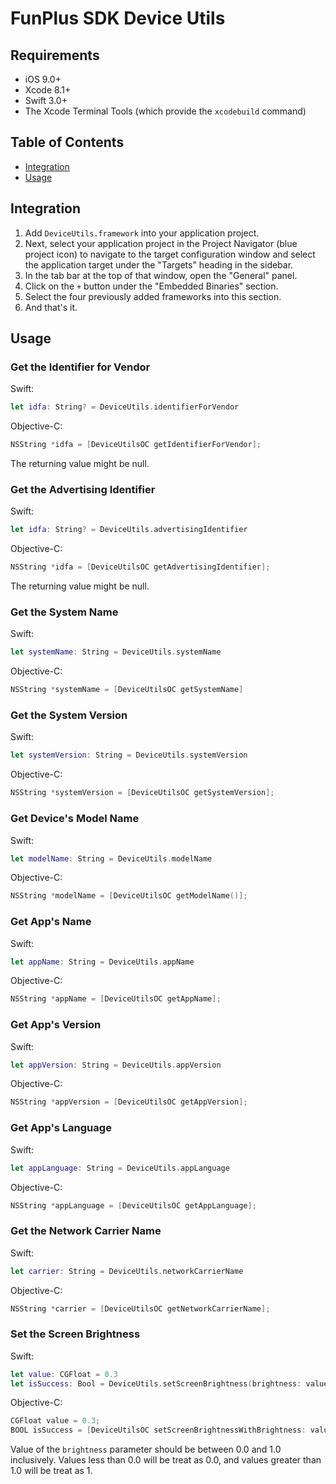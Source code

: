 # FunPlus SDK Device Utils

## Requirements

- iOS 9.0+
- Xcode 8.1+
- Swift 3.0+
- The Xcode Terminal Tools (which provide the `xcodebuild` command)

## Table of Contents

* [Integration](#integration)
* [Usage](#usage)

## Integration

1. Add `DeviceUtils.framework` into your application project.
2. Next, select your application project in the Project Navigator (blue project icon) to navigate to the target configuration window and select the application target under the "Targets" heading in the sidebar.
3. In the tab bar at the top of that window, open the "General" panel.
4. Click on the `+` button under the "Embedded Binaries" section.
5. Select the four previously added frameworks into this section.
6. And that's it.

## Usage

### Get the Identifier for Vendor

Swift:

```swift
let idfa: String? = DeviceUtils.identifierForVendor
```

Objective-C:

```objective-c
NSString *idfa = [DeviceUtilsOC getIdentifierForVendor];
```

The returning value might be null.

### Get the Advertising Identifier

Swift:

```swift
let idfa: String? = DeviceUtils.advertisingIdentifier
```

Objective-C:

```objective-c
NSString *idfa = [DeviceUtilsOC getAdvertisingIdentifier];
```

The returning value might be null.

### Get the System Name

Swift:

```swift
let systemName: String = DeviceUtils.systemName
```

Objective-C:

```objective-c
NSString *systemName = [DeviceUtilsOC getSystemName]
```

### Get the System Version

Swift:

```swift
let systemVersion: String = DeviceUtils.systemVersion
```

Objective-C:

```objective-c
NSString *systemVersion = [DeviceUtilsOC getSystemVersion];
```

### Get Device's Model Name

Swift:

```swift
let modelName: String = DeviceUtils.modelName
```

Objective-C:

```objective-c
NSString *modelName = [DeviceUtilsOC getModelName()];
```

### Get App's Name

Swift:

```swift
let appName: String = DeviceUtils.appName
```

Objective-C:

```objective-c
NSString *appName = [DeviceUtilsOC getAppName];
```

### Get App's Version

Swift:

```swift
let appVersion: String = DeviceUtils.appVersion
```

Objective-C:

```objective-c
NSString *appVersion = [DeviceUtilsOC getAppVersion];
```

### Get App's Language

Swift:

```swift
let appLanguage: String = DeviceUtils.appLanguage
```

Objective-C:

```objective-c
NSString *appLanguage = [DeviceUtilsOC getAppLanguage];
```

### Get the Network Carrier Name

Swift:

```swift
let carrier: String = DeviceUtils.networkCarrierName
```

Objective-C:

```objective-c
NSString *carrier = [DeviceUtilsOC getNetworkCarrierName];
```

### Set the Screen Brightness

Swift:

```swift
let value: CGFloat = 0.3
let isSuccess: Bool = DeviceUtils.setScreenBrightness(brightness: value)
```

Objective-C:

```objective-c
CGFloat value = 0.3;
BOOL isSuccess = [DeviceUtilsOC setScreenBrightnessWithBrightness: value];
```

Value of the `brightness` parameter should be  between 0.0 and 1.0 inclusively. Values less than 0.0 will be treat as 0.0, and values greater than 1.0 will be treat as 1.